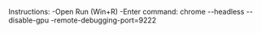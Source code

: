 Instructions:
-Open Run (Win+R)
-Enter command: chrome --headless --disable-gpu -remote-debugging-port=9222